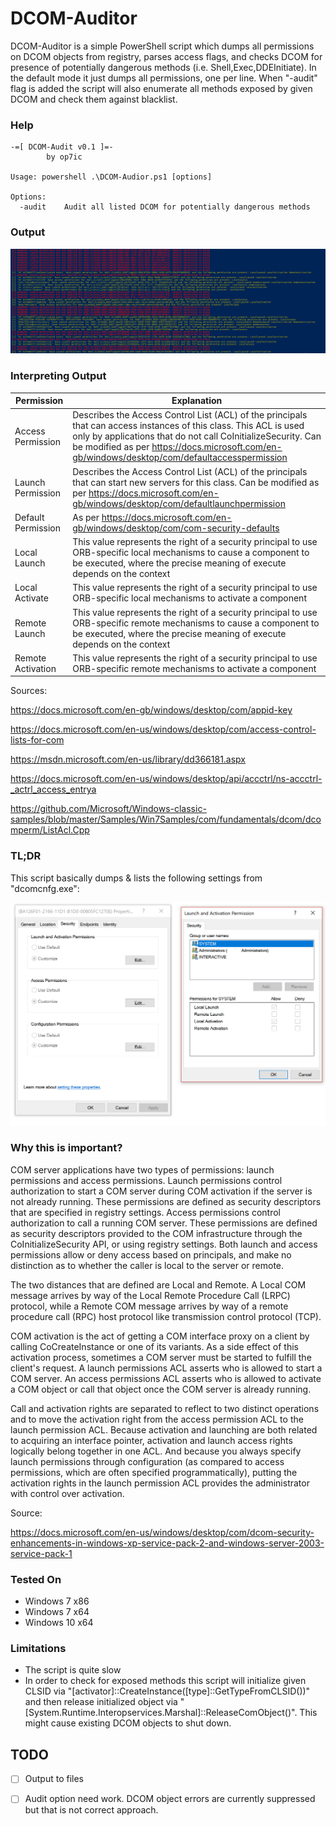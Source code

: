 DCOM-Auditor
===============

DCOM-Auditor is a simple PowerShell script which dumps all permissions on DCOM objects from registry, parses access flags, and checks DCOM for presence of potentially dangerous methods (i.e. Shell,Exec,DDEInitiate). In the default mode it just dumps all permissions, one per line. When "-audit" flag is added the script will also enumerate all methods exposed by given DCOM and check them against blacklist.

### Help

```
-=[ DCOM-Audit v0.1 ]=-
        by op7ic

Usage: powershell .\DCOM-Audior.ps1 [options]

Options:
  -audit    Audit all listed DCOM for potentially dangerous methods  
```

### Output

![Alt text](pic/dcom-run.png?raw=true "Standard Output")

### Interpreting Output

| Permission  | Explanation | 
| ------------- | ------------- |
| Access Permission | Describes the Access Control List (ACL) of the principals that can access instances of this class. This ACL is used only by applications that do not call CoInitializeSecurity. Can be modified as per https://docs.microsoft.com/en-gb/windows/desktop/com/defaultaccesspermission|
| Launch Permission | Describes the Access Control List (ACL) of the principals that can start new servers for this class. Can be modified as per https://docs.microsoft.com/en-gb/windows/desktop/com/defaultlaunchpermission |
| Default Permission | As per https://docs.microsoft.com/en-gb/windows/desktop/com/com-security-defaults |
| Local Launch | This value represents the right of a security principal to use ORB-specific local mechanisms to cause a component to be executed, where the precise meaning of execute depends on the context |  
| Local Activate | This value represents the right of a security principal to use ORB-specific local mechanisms to activate a component |
| Remote Launch | This value represents the right of a security principal to use ORB-specific remote mechanisms to cause a component to be executed, where the precise meaning of execute depends on the context |
| Remote Activation | This value represents the right of a security principal to use ORB-specific remote mechanisms to activate a component |

Sources: 

https://docs.microsoft.com/en-gb/windows/desktop/com/appid-key

https://docs.microsoft.com/en-us/windows/desktop/com/access-control-lists-for-com

https://msdn.microsoft.com/en-us/library/dd366181.aspx

https://docs.microsoft.com/en-us/windows/desktop/api/accctrl/ns-accctrl-_actrl_access_entrya

https://github.com/Microsoft/Windows-classic-samples/blob/master/Samples/Win7Samples/com/fundamentals/dcom/dcomperm/ListAcl.Cpp

### TL;DR
This script basically dumps & lists the following settings from "dcomcnfg.exe":

![Alt text](pic/what-it-audits.png?raw=true "What It Audits")

### Why this is important? 

COM server applications have two types of permissions: launch permissions and access permissions. Launch permissions control authorization to start a COM server during COM activation if the server is not already running. These permissions are defined as security descriptors that are specified in registry settings. Access permissions control authorization to call a running COM server. These permissions are defined as security descriptors provided to the COM infrastructure through the CoInitializeSecurity API, or using registry settings. Both launch and access permissions allow or deny access based on principals, and make no distinction as to whether the caller is local to the server or remote.

The two distances that are defined are Local and Remote. A Local COM message arrives by way of the Local Remote Procedure Call (LRPC) protocol, while a Remote COM message arrives by way of a remote procedure call (RPC) host protocol like transmission control protocol (TCP).

COM activation is the act of getting a COM interface proxy on a client by calling CoCreateInstance or one of its variants. As a side effect of this activation process, sometimes a COM server must be started to fulfill the client's request. A launch permissions ACL asserts who is allowed to start a COM server. An access permissions ACL asserts who is allowed to activate a COM object or call that object once the COM server is already running.

Call and activation rights are separated to reflect to two distinct operations and to move the activation right from the access permission ACL to the launch permission ACL. Because activation and launching are both related to acquiring an interface pointer, activation and launch access rights logically belong together in one ACL. And because you always specify launch permissions through configuration (as compared to access permissions, which are often specified programmatically), putting the activation rights in the launch permission ACL provides the administrator with control over activation.

Source: 

https://docs.microsoft.com/en-us/windows/desktop/com/dcom-security-enhancements-in-windows-xp-service-pack-2-and-windows-server-2003-service-pack-1

### Tested On

* Windows 7 x86
* Windows 7 x64
* Windows 10 x64

### Limitations

* The script is quite slow
* In order to check for exposed methods this script will initialize given CLSID via "[activator]::CreateInstance([type]::GetTypeFromCLSID())" and then release initialized object via "[System.Runtime.Interopservices.Marshal]::ReleaseComObject()". This might cause existing DCOM objects to shut down.


## TODO
- [ ] Output to files 
- [ ] Audit option need work. DCOM object errors are currently suppressed but that is not correct approach.

